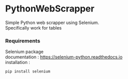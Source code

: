 # PythonWebScrapper
Simple Python web scrapper using Selenium.
<br>
Specifically work for tables

### Requirements
Selenium package 
<br>
documentation : https://selenium-python.readthedocs.io
<br>
installation :
```python
pip install selenium
```
